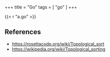 +++
title = "Go"
tags = [ "go" ]
+++

{{< r "a.go" >}}

## References

- <https://rosettacode.org/wiki/Topological_sort>
- <https://wikipedia.org/wiki/Topological_sorting>
